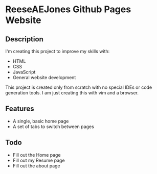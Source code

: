 # ReeseAEJones Github Pages Website

## Description

I'm creating this project to improve my skills with:
  - HTML
  - CSS
  - JavaScript
  - General website development
  
This project is created only from scratch with no special IDEs or code generation tools. I am just creating this with vim and a browser.

## Features

- A single, basic home page
- A set of tabs to switch between pages

## Todo

- Fill out the Home page
- Fill out my Resume page
- Fill out the about page
